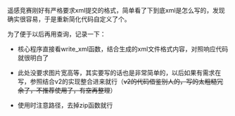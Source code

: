 遥感竞赛刚好有严格要求xml提交的格式，简单看了下到底xml是怎么写的，发现确实很容易，于是重新简化代码自定义了个。

为了便于以后再用查询，记录一下：

* 核心程序直接看write_xml函数，结合生成的xml文件格式内容，对照响应代码就很明白了

* 此处没要求图片宽高等，其实要写的话也是非常简单的，以后如果有需求在写，参照结合v2的实现整合进来就行（~~v2的代码借鉴别人的，写的太粗糙冗余了，不推荐使用了，有空再整理~~）

* 使用时注意路径，去掉zip函数就行

  